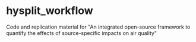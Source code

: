 # hysplit_workflow
Code and replication material for "An integrated open-source framework to quantify the effects of source-specific impacts on air quality"

